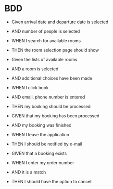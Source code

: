 # BDD



* Given arrival date and departure date is selected 
* AND number of people is selected
* WHEN I search for available rooms 
* THEN the room selection page should show





* Given the lists of available rooms
* AND a room is selected
* AND additional choices have been made
* WHEN I click book
* AND email, phone number is entered
* THEN my booking should be processed





* GIVEN that my booking has been processed
* AND my booking was finished
* WHEN I leave the application
* THEN I should be notified by e-mail





* GIVEN that a booking exists
* WHEN I enter my order number
* AND it is a match
* THEN I should have the option to cancel